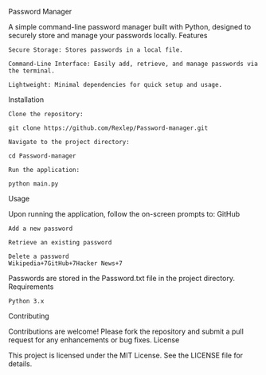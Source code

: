 Password Manager

A simple command-line password manager built with Python, designed to securely store and manage your passwords locally.
Features

    Secure Storage: Stores passwords in a local file.

    Command-Line Interface: Easily add, retrieve, and manage passwords via the terminal.

    Lightweight: Minimal dependencies for quick setup and usage.

Installation

    Clone the repository:

    git clone https://github.com/Rexlep/Password-manager.git

    Navigate to the project directory:

    cd Password-manager

    Run the application:

    python main.py

Usage

Upon running the application, follow the on-screen prompts to:
GitHub

    Add a new password

    Retrieve an existing password

    Delete a password
    Wikipedia+7GitHub+7Hacker News+7

Passwords are stored in the Password.txt file in the project directory.
Requirements

    Python 3.x

Contributing

Contributions are welcome! Please fork the repository and submit a pull request for any enhancements or bug fixes.
License

This project is licensed under the MIT License. See the LICENSE file for details.
